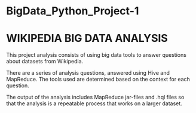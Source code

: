 # BigData_Python_Project-1

# WIKIPEDIA BIG DATA ANALYSIS

This project analysis consists of using big data tools to answer questions about datasets from Wikipedia.

There are a series of analysis questions, answered using Hive and MapReduce. The tools used are determined based on the context for each question.

The output of the analysis includes MapReduce jar-files and .hql files so that the analysis is a repeatable process that works on a larger dataset.
